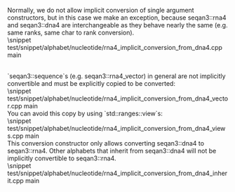<!-- SPDX-FileCopyrightText: 2006-2025 Knut Reinert & Freie Universität Berlin
     SPDX-FileCopyrightText: 2016-2025 Knut Reinert & MPI für molekulare Genetik
     SPDX-License-Identifier: CC-BY-4.0
-->

Normally, we do not allow implicit conversion of single argument constructors, but in this case we make an exception,
because seqan3::rna4 and seqan3::dna4 are interchangeable as they behave nearly the same (e.g. same ranks, same
char to rank conversion).
<br>
\snippet test/snippet/alphabet/nucleotide/rna4_implicit_conversion_from_dna4.cpp main

<br>
`seqan3::sequence`s (e.g. seqan3::rna4_vector) in general are not implicitly convertible and must be explicitly
copied to be converted:
<br>
\snippet test/snippet/alphabet/nucleotide/rna4_implicit_conversion_from_dna4_vector.cpp main

<br>
You can avoid this copy by using `std::ranges::view`s:
<br>
\snippet test/snippet/alphabet/nucleotide/rna4_implicit_conversion_from_dna4_views.cpp main

<br>
This conversion constructor only allows converting seqan3::dna4 to seqan3::rna4. Other alphabets that inherit
from seqan3::dna4 will not be implicitly convertible to seqan3::rna4.
<br>
\snippet test/snippet/alphabet/nucleotide/rna4_implicit_conversion_from_dna4_inherit.cpp main
